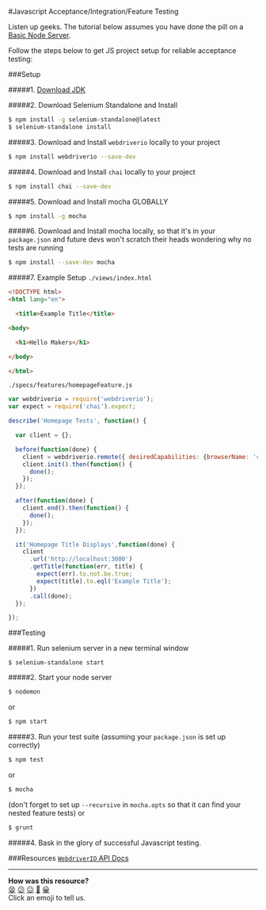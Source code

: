 #Javascript Acceptance/Integration/Feature Testing

Listen up geeks. The tutorial below assumes you have done the pill on a
[Basic Node Server](https://github.com/makersacademy/course/blob/master/node/basic_node_server.md).

Follow the steps below to get JS project setup for reliable acceptance testing:

###Setup

#####1. [Download JDK](http://www.oracle.com/technetwork/java/javase/downloads/jdk8-downloads-2133151.html)

#####2. Download Selenium Standalone and Install
```sh
$ npm install -g selenium-standalone@latest
$ selenium-standalone install
```
#####3. Download and Install `webdriverio` locally to your project
```sh
$ npm install webdriverio --save-dev
```
#####4. Download and Install `chai` locally to your project
```sh
$ npm install chai --save-dev
```
#####5. Download and Install mocha GLOBALLY
```sh
$ npm install -g mocha
```
#####6. Download and Install mocha locally, so that it's in your `package.json` and future devs won't scratch their heads wondering why no tests are running
```sh
$ npm install --save-dev mocha
```
#####7. Example Setup
`./views/index.html`

```html
<!DOCTYPE html>
<html lang="en">

  <title>Example Title</title>

<body>  

  <h1>Hello Makers</h1>

</body>

</html>
```

`./specs/features/homepageFeature.js`

```javascript
var webdriverio = require('webdriverio');
var expect = require('chai').expect;

describe('Homepage Tests', function() {

  var client = {};

  before(function(done) {
    client = webdriverio.remote({ desiredCapabilities: {browserName: 'chrome'}   });
    client.init().then(function() {
      done();
    });
  });

  after(function(done) {
    client.end().then(function() {
      done();
    });
  });

  it('Homepage Title Displays',function(done) {
    client
      .url('http://localhost:3000')
      .getTitle(function(err, title) {
        expect(err).to.not.be.true;
        expect(title).to.eql('Example Title');
      })
      .call(done);
  });

});

```

###Testing

#####1. Run selenium server in a new terminal window
```
$ selenium-standalone start
```
#####2. Start your node server
```sh
$ nodemon
```
or
```sh
$ npm start
```
#####3. Run your test suite (assuming your `package.json` is set up correctly)
```sh
$ npm test
```
or
```sh
$ mocha
```
(don't forget to set up `--recursive` in `mocha.opts` so that it can find your nested feature tests)
or
```sh
$ grunt
```
#####4. Bask in the glory of successful Javascript testing.

###Resources
[`WebdriverIO` API Docs](http://www.webdriver.io/api.html)

<!-- BEGIN GENERATED SECTION DO NOT EDIT -->

---

**How was this resource?**  
[😫](https://airtable.com/shrUJ3t7KLMqVRFKR?prefill_Repository=course&prefill_File=pills/js_acceptance_tests.md&prefill_Sentiment=😫) [😕](https://airtable.com/shrUJ3t7KLMqVRFKR?prefill_Repository=course&prefill_File=pills/js_acceptance_tests.md&prefill_Sentiment=😕) [😐](https://airtable.com/shrUJ3t7KLMqVRFKR?prefill_Repository=course&prefill_File=pills/js_acceptance_tests.md&prefill_Sentiment=😐) [🙂](https://airtable.com/shrUJ3t7KLMqVRFKR?prefill_Repository=course&prefill_File=pills/js_acceptance_tests.md&prefill_Sentiment=🙂) [😀](https://airtable.com/shrUJ3t7KLMqVRFKR?prefill_Repository=course&prefill_File=pills/js_acceptance_tests.md&prefill_Sentiment=😀)  
Click an emoji to tell us.

<!-- END GENERATED SECTION DO NOT EDIT -->
